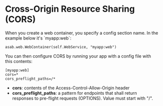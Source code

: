 Cross-Origin Resource Sharing (CORS)
====================================

When you create a web container, you specify a config section name. In
the example below it's \`myapp:web\`:

``` {.python}
asab.web.WebContainer(self.WebService, "myapp:web")
```

You can then configure CORS by running your app with a config file with
this contents:

``` {.INI}
[myapp:web]
cors=*
cors_preflight_paths=/*
```

-   **cors**: contents of the Access-Control-Allow-Origin header
-   **cors\_preflight\_paths**: a pattern for endpoints that shall
    return responses to pre-flight requests (OPTIONS). Value must start
    with \"/\".
